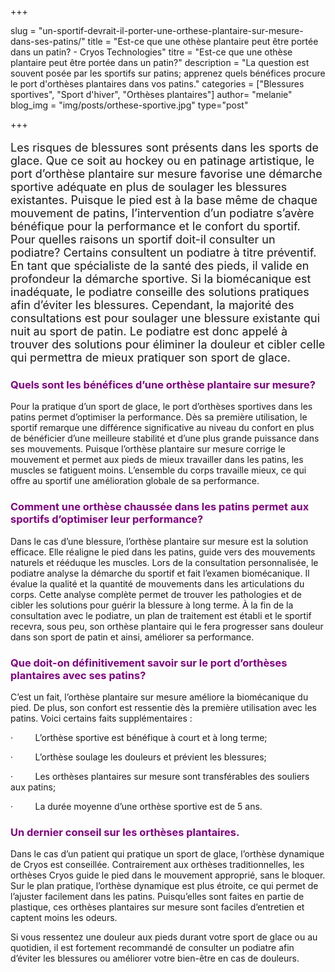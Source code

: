 +++

slug = "un-sportif-devrait-il-porter-une-orthese-plantaire-sur-mesure-dans-ses-patins/"
title = "Est-ce que une othèse plantaire peut être portée dans un patin? - Cryos Technologies"
titre = "Est-ce que une othèse plantaire peut être portée dans un patin?"
description = "La question est souvent posée par les sportifs sur patins; apprenez quels bénéfices procure le port d'orthèses plantaires dans vos patins."
categories = ["Blessures sportives", "Sport d'hiver", "Orthèses plantaires"]
author= "melanie"
blog_img = "img/posts/orthese-sportive.jpg"
type="post"

+++

<p style="font-size: 18px;">Les risques de blessures sont présents dans les sports de glace. Que ce soit au hockey ou en patinage artistique, le port d’orthèse plantaire sur mesure favorise une démarche sportive adéquate en plus de soulager les blessures existantes. Puisque le pied est à la base même de chaque mouvement de patins, l’intervention d’un podiatre s’avère bénéfique pour la performance et le confort du sportif. Pour quelles raisons un sportif doit-il consulter un podiatre? Certains consultent un podiatre à titre préventif. En tant que spécialiste de la santé des pieds, il valide en profondeur la démarche sportive. Si la biomécanique est inadéquate, le podiatre conseille des solutions pratiques afin d’éviter les blessures. Cependant, la majorité des consultations est pour soulager une blessure existante qui nuit au sport de patin. Le podiatre est donc appelé à trouver des solutions pour éliminer la douleur et cibler celle qui permettra de mieux pratiquer son sport de glace.</p>
<h3 style="color: #800080;">Quels sont les bénéfices d’une orthèse plantaire sur mesure?</h3>
Pour la pratique d’un sport de glace, le port d’orthèses sportives dans les patins permet d’optimiser la performance. Dès sa première utilisation, le sportif remarque une différence significative au niveau du confort en plus de bénéficier d’une meilleure stabilité et d’une plus grande puissance dans ses mouvements. Puisque l’orthèse plantaire sur mesure corrige le mouvement et permet aux pieds de mieux travailler dans les patins, les muscles se fatiguent moins. L’ensemble du corps travaille mieux, ce qui offre au sportif une amélioration globale de sa performance.

<h3 style="color: #800080;">Comment une orthèse chaussée dans les patins permet aux sportifs d’optimiser leur performance?</h3>
Dans le cas d’une blessure, l’orthèse plantaire sur mesure est la solution efficace. Elle réaligne le pied dans les patins, guide vers des mouvements naturels et rééduque les muscles. Lors de la consultation personnalisée, le podiatre analyse la démarche du sportif et fait l’examen biomécanique. Il évalue la qualité et la quantité de mouvements dans les articulations du corps. Cette analyse complète permet de trouver les pathologies et de cibler les solutions pour guérir la blessure à long terme. À la fin de la consultation avec le podiatre, un plan de traitement est établi et le sportif recevra, sous peu, son orthèse plantaire qui le fera progresser sans douleur dans son sport de patin et ainsi, améliorer sa performance.

<h3 style="color: #800080;">Que doit-on définitivement savoir sur le port d’orthèses plantaires avec ses patins?</h3>
C’est un fait, l’orthèse plantaire sur mesure améliore la biomécanique du pied. De plus, son confort est ressentie dès la première utilisation avec les patins. Voici certains faits supplémentaires :

·         L’orthèse sportive est bénéfique à court et à long terme;

·         L’orthèse soulage les douleurs et prévient les blessures;

·         Les orthèses plantaires sur mesure sont transférables des souliers aux patins;

·         La durée moyenne d’une orthèse sportive est de 5 ans.

<h3 style="color: #800080;">Un dernier conseil sur les orthèses plantaires.</h3>
Dans le cas d’un patient qui pratique un sport de glace, l’orthèse dynamique de Cryos est conseillée. Contrairement aux orthèses traditionnelles, les orthèses Cryos guide le pied dans le mouvement approprié, sans le bloquer. Sur le plan pratique, l’orthèse dynamique est plus étroite, ce qui permet de l’ajuster facilement dans les patins. Puisqu’elles sont faites en partie de plastique, ces orthèses plantaires sur mesure sont faciles d’entretien et captent moins les odeurs.

Si vous ressentez une douleur aux pieds durant votre sport de glace ou au quotidien, il est fortement recommandé de consulter un podiatre afin d’éviter les blessures ou améliorer votre bien-être en cas de douleurs.